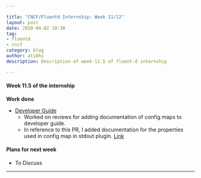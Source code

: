 ```yaml
---

title: "CNCF/Fluentd Internship: Week 11/12"
layout: post
date: 2020-04-02 10:30
tag:
- fluentd
- cncf
category: blog
author: atibhi
description: Description of week-11.5 of fluent-d internship

---
```


#### Week 11.5 of the internship

**Work done**

- [Developer Guide](https://github.com/fluent/fluent-bit/blob/master/DEVELOPER_GUIDE.md)
  - Worked on reviews for adding documentation of config maps to developer guide.
  - In reference to this PR, I added documentation for the properties used in config map in stdout plugin. [Link](https://github.com/fluent/fluent-bit/pull/2075/files)


#### Plans for next week

- To Discuss

---

